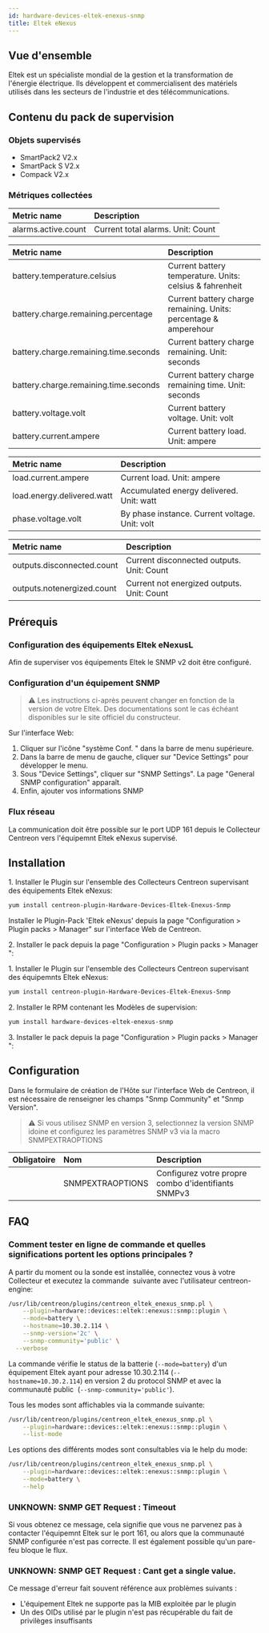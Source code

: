 ```yaml
---
id: hardware-devices-eltek-enexus-snmp
title: Eltek eNexus
---
```


## Vue d'ensemble

Eltek est un spécialiste mondial de la gestion et la transformation de l'énergie électrique. Ils développent et commercialisent des matériels utilisés dans les secteurs de l'industrie et des télécommunications.

## Contenu du pack de supervision 

### Objets supervisés

* SmartPack2 V2.x
* SmartPack S V2.x
* Compack V2.x

### Métriques collectées

<!--DOCUSAURUS_CODE_TABS-->

<!--Alarms-->

| Metric name                        | Description                         |
| :--------------------------------- | :---------------------------------- |
| alarms.active.count                | Current total alarms. Unit: Count   |

<!--Battery-->

| Metric name                             | Description                                                         |
| :-------------------------------------- | :------------------------------------------------------------------ |
| battery.temperature.celsius             | Current battery temperature. Units: celsius & fahrenheit            |
| battery.charge.remaining.percentage     | Current battery charge remaining. Units: percentage & amperehour    |
| battery.charge.remaining.time.seconds   | Current battery charge remaining. Unit: seconds                     |
| battery.charge.remaining.time.seconds   | Current battery charge remaining time. Unit: seconds                |
| battery.voltage.volt                    | Current battery voltage. Unit: volt                                 |
| battery.current.ampere                  | Current battery load. Unit: ampere                                  |

<!--Load-->

| Metric name                               | Description                                                             |
| :---------------------------------------- | :---------------------------------------------------------------------- |
| load.current.ampere                       | Current load. Unit: ampere                                              |
| load.energy.delivered.watt                | Accumulated energy delivered. Unit: watt                                |
| phase.voltage.volt                        | By phase instance. Current voltage. Unit: volt                          |

<!--Outputs-->

| Metric name                             | Description                                                         |
| :-------------------------------------- | :------------------------------------------------------------------ |
| outputs.disconnected.count              | Current disconnected outputs. Unit: Count                           |
| outputs.notenergized.count              | Current not energized outputs. Unit: Count                          |

<!--END_DOCUSAURUS_CODE_TABS-->

## Prérequis

### Configuration des équipements Eltek eNexusL

Afin de superviser vos équipements Eltek le SNMP v2 doit être configuré.

### Configuration d'un équipement SNMP

> :warning: Les instructions ci-après peuvent changer en fonction de la version de votre Eltek. Des documentations sont le cas échéant disponibles sur le site officiel du constructeur.

Sur l'interface Web:

1. Cliquer sur l'icône "système Conf. " dans la barre de menu supérieure.
2. Dans la barre de menu de gauche, cliquer sur "Device Settings" pour développer le menu.
3. Sous "Device Settings", cliquer sur "SNMP Settings". La page  "General SNMP configuration" apparaît.
4. Enfin, ajouter vos informations SNMP

### Flux réseau

La communication doit être possible sur le port UDP 161 depuis le Collecteur Centreon vers l'équipemnt Eltek eNexus supervisé. 

## Installation

<!--DOCUSAURUS_CODE_TABS-->

<!--Online IMP Licence & IT-100 Editions-->

1. Installer le Plugin sur l'ensemble des Collecteurs Centreon supervisant des équipements Eltek eNexus:

```bash
yum install centreon-plugin-Hardware-Devices-Eltek-Enexus-Snmp
```
Installer le Plugin-Pack 'Eltek eNexus' depuis la page "Configuration > Plugin packs > Manager" sur l'interface Web de Centreon.

2. Installer le pack depuis la page "Configuration > Plugin packs > Manager":

<!--Offline IMP License-->

1. Installer le Plugin sur l'ensemble des Collecteurs Centreon supervisant des équipemnts Eltek eNexus:

```bash
yum install centreon-plugin-Hardware-Devices-Eltek-Enexus-Snmp
```

2. Installer le RPM contenant les Modèles de supervision:

```bash
yum install hardware-devices-eltek-enexus-snmp
```

3. Installer le pack depuis la page "Configuration > Plugin packs > Manager":

<!--END_DOCUSAURUS_CODE_TABS-->

## Configuration

Dans le formulaire de création de l'Hôte sur l'interface Web de Centreon, il est nécessaire de renseigner les champs "Snmp Community" et "Snmp Version". 

> :warning: Si vous utilisez SNMP en version 3, selectionnez la version SNMP idoine et configurez les paramètres SNMP v3 via la macro SNMPEXTRAOPTIONS 

| Obligatoire | Nom              | Description                                         |
| :---------- | :--------------- | :-------------------------------------------------- |
|             | SNMPEXTRAOPTIONS | Configurez votre propre combo d'identifiants SNMPv3 |

## FAQ

### Comment tester en ligne de commande et quelles significations portent les options principales ?

A partir du moment ou la sonde est installée, connectez vous à votre Collecteur et executez la commande  suivante avec l'utilisateur centreon-engine:

```bash
/usr/lib/centreon/plugins/centreon_eltek_enexus_snmp.pl \
	--plugin=hardware::devices::eltek::enexus::snmp::plugin \
	--mode=battery \
	--hostname=10.30.2.114 \
	--snmp-version='2c' \
	--snmp-community='public' \
  --verbose 
```

La commande vérifie le status de la batterie (```--mode=battery```) d'un équipement Eltek ayant pour adresse 10.30.2.114 (```--hostname=10.30.2.114```) en version 2 du protocol SNMP et avec la communauté public  (```--snmp-community='public'```).

Tous les modes sont affichables via la commande suivante:

```bash
/usr/lib/centreon/plugins/centreon_eltek_enexus_snmp.pl \
    --plugin=hardware::devices::eltek::enexus::snmp::plugin \
    --list-mode
```

Les options des différents modes sont consultables via le help du mode: 

```bash
/usr/lib/centreon/plugins/centreon_eltek_enexus_snmp.pl \
    --plugin=hardware::devices::eltek::enexus::snmp::plugin \
    --mode=battery \
    --help
```

### UNKNOWN: SNMP GET Request : Timeout

Si vous obtenez ce message, cela signifie que vous ne parvenez pas à contacter l'équipemnt Eltek sur le port 161, ou alors que la communauté SNMP configurée n'est pas correcte. Il est également possible qu'un pare-feu bloque le flux.

### UNKNOWN: SNMP GET Request : Cant get a single value.

Ce message d'erreur fait souvent référence aux problèmes suivants : 
  - L'équipement Eltek ne supporte pas la MIB exploitée par le plugin
  - Un des OIDs utilisé par le plugin n'est pas récupérable du fait de privilèges insuffisants
